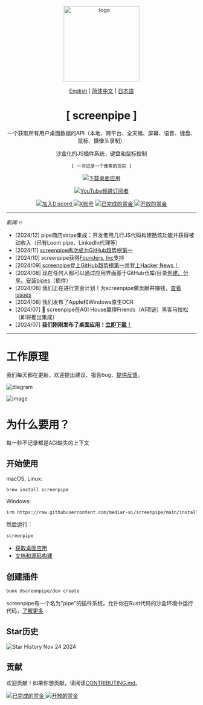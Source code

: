 <p align="center">
   <a href ="https://screenpi.pe">
      <img src="https://github.com/user-attachments/assets/d3b1de26-c3c0-4c84-b9c4-b03213b97a30" alt="logo" width="200">
   </a>
</p>

<p align="center">
   <a href="README.md">English</a> | <a href="README-zh_CN.md">简体中文</a> | <a href="README-ja.md">日本語</a>
</p>

<!-- ScreenPipe 标题和副标题 -->
<p align="center" style="font-family: 'Press Start 2P', monospace;">
   <h1 align="center">[ screenpipe ]</h1>
   <p align="center">一个获取所有用户桌面数据的API（本地、跨平台、全天候、屏幕、语音、键盘、鼠标、摄像头录制）</p>
   <p align="center">沙盒化的JS插件系统，键盘和鼠标控制</p>
</p>

<!-- 标语 -->
<p align="center" style="font-family: monospace;">
   <code>[ 一次记录一个像素的现实 ]</code>
</p>

<p align="center">
    <a href="https://screenpi.pe" target="_blank">
        <img src="https://img.shields.io/badge/下载-桌面应用-blue?style=for-the-badge" alt="下载桌面应用">
    </a>
</p>

<p align="center">
    <a href="https://www.youtube.com/@mediar_ai" target="_blank">
       <img alt="YouTube频道订阅者" src="https://img.shields.io/youtube/channel/subscribers/UCwjkpAsb70_mENKvy7hT5bw">
    </a>
</p>

<p align="center">
    <a href="https://discord.gg/dU9EBuw7Uq">
        <img src="https://img.shields.io/discord/823813159592001537?color=5865F2&logo=discord&logoColor=white&style=flat-square" alt="加入Discord">
    </a>
   <a href="https://twitter.com/screen_pipe"><img alt="X账号" src="https://img.shields.io/twitter/url/https/twitter.com/diffuserslib.svg?style=social&label=关注%20%40screen_pipe"></a>
   <a href="https://console.algora.io/org/mediar-ai/bounties?status=completed">
       <img src="https://img.shields.io/endpoint?url=https%3A%2F%2Fconsole.algora.io%2Fapi%2Fshields%2Fmediar-ai%2Fbounties%3Fstatus%3Dcompleted" alt="已完成的赏金">
   </a>
   <a href="https://console.algora.io/org/mediar-ai/bounties?status=open">
       <img src="https://img.shields.io/endpoint?url=https%3A%2F%2Fconsole.algora.io%2Fapi%2Fshields%2Fmediar-ai%2Fbounties%3Fstatus%3Dopen" alt="开放的赏金">
   </a>
</p>

---

*新闻* 🔥
- [2024/12] pipe商店stripe集成：开发者用几行JS代码构建酷炫功能并获得被动收入（已有Loom pipe、LinkedIn代理等）
- [2024/11] [screenpipe再次成为GitHub趋势榜第一](https://x.com/louis030195/status/1859628763425931479)
- [2024/10] screenpipe获得[Founders, Inc](https://f.inc/)支持
- [2024/09] [screenpipe登上GitHub趋势榜第一并登上Hacker News！](https://x.com/louis030195/status/1840859691754344483)
- [2024/08] 现在任何人都可以通过应用界面基于GitHub仓库/目录[创建、分享、安装pipes](https://docs.screenpi.pe/docs/plugins)（插件）
- [2024/08] 我们正在进行赏金计划！为screenpipe做贡献并赚钱，[查看issues](https://github.com/mediar-ai/screenpipe/issues)
- [2024/08] 我们发布了Apple和Windows原生OCR
- [2024/07] 🎁 screenpipe在AGI House赢得Friends（AI项链）黑客马拉松（即将推出集成）
- [2024/07] **我们刚刚发布了桌面应用！[立即下载！](https://screenpi.pe)**

---

# 工作原理

我们每天都在更新，欢迎提出建议、报告bug、[提供反馈](mailto:louis@screenpi.pe?subject=Screenpipe%20反馈&body=我想使用Screenpipe来...%0D%0A%0D%0A我遇到的问题是...%0D%0A%0D%0A我们也可以通过视频通话交流，预约时间：https://cal.com/louis030195/screenpipe)。

![diagram](./content/diagram2.png)

![image](https://github.com/user-attachments/assets/da5b8583-550f-4a1f-b211-058e7869bc91)

# 为什么要用？

每一秒不记录都是AGI缺失的上下文

## 开始使用

macOS, Linux:

```bash
brew install screenpipe
```

Windows:

```bash
irm https://raw.githubusercontent.com/mediar-ai/screenpipe/main/install.ps1 | iex
```

然后运行：

```bash
screenpipe
```

- [获取桌面应用](https://screenpi.pe/)
- [文档和源码构建](https://docs.screenpi.pe/docs/getting-started)

## 创建插件

```bash
bunx @screenpipe/dev create
```

screenpipe有一个名为"pipe"的插件系统，允许你在Rust代码的沙盒环境中运行代码，[了解更多](https://docs.screenpi.pe/docs/plugins)

## Star历史

![Star History Nov 24 2024](https://github.com/user-attachments/assets/c7e4de14-0771-4bbb-9a4c-7f2102a1a6cd)

## 贡献

欢迎贡献！如果你想贡献，请阅读[CONTRIBUTING.md](CONTRIBUTING.md)。

   <a href="https://console.algora.io/org/mediar-ai/bounties?status=completed">
       <img src="https://img.shields.io/endpoint?url=https%3A%2F%2Fconsole.algora.io%2Fapi%2Fshields%2Fmediar-ai%2Fbounties%3Fstatus%3Dcompleted" alt="已完成的赏金">
   </a>
   <a href="https://console.algora.io/org/mediar-ai/bounties?status=open">
       <img src="https://img.shields.io/endpoint?url=https%3A%2F%2Fconsole.algora.io%2Fapi%2Fshields%2Fmediar-ai%2Fbounties%3Fstatus%3Dopen" alt="开放的赏金">
   </a>
</p> 

